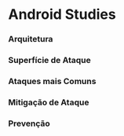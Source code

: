 # Android Studies 

### Arquitetura 

### Superfície de Ataque 

### Ataques mais Comuns 

### Mitigação de Ataque 

### Prevenção 
